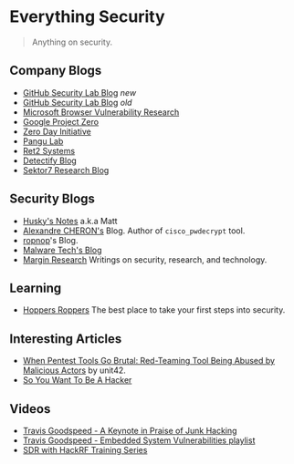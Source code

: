 # Everything Security
> Anything on security.

## Company Blogs

- [GitHub Security Lab Blog](https://github.blog/tag/github-security-lab/) *new*
- [GitHub Security Lab Blog](https://securitylab.github.com/) *old*
- [Microsoft Browser Vulnerability Research](https://microsoftedge.github.io/edgevr/)
- [Google Project Zero](https://googleprojectzero.blogspot.com/)
- [Zero Day Initiative](https://www.zerodayinitiative.com/blog)
- [Pangu Lab](https://www.pangulab.cn/en/)
- [Ret2 Systems](https://blog.ret2.io/)
- [Detectify Blog](https://blog.detectify.com/)
- [Sektor7 Research Blog](https://blog.sektor7.net/#!index.md)

## Security Blogs

- [Husky's Notes](https://notes.huskyhacks.dev/) a.k.a Matt
- [Alexandre CHERON's](https://axcheron.github.io/) Blog. Author of `cisco_pwdecrypt` tool.
- [ropnop](https://blog.ropnop.com/)'s Blog.
- [Malware Tech's Blog](https://www.malwaretech.com/)
- [Margin Research](https://margin.re/blog/) Writings on security, research, and technology.

## Learning

- [Hoppers Roppers](https://www.roppers.org/) The best place to take your first steps into security.

## Interesting Articles

- [When Pentest Tools Go Brutal: Red-Teaming Tool Being Abused by Malicious Actors](https://unit42.paloaltonetworks.com/brute-ratel-c4-tool/) by unit42.
- [So You Want To Be A Hacker](https://glitchnsec.github.io/misc/2019/08/05/so-you-want-to-be-a-Hacker.html)

## Videos

- [Travis Goodspeed - A Keynote in Praise of Junk Hacking](https://www.youtube.com/watch?v=ZmZ_tvbhJ0I)
- [Travis Goodspeed - Embedded System Vulnerabilities playlist](https://www.youtube.com/playlist?list=PLIsXzR_wZY-xyC-Pse_v8kNw2Dto9fp0_)
- [SDR with HackRF Training Series](https://www.youtube.com/playlist?list=PLu0BPYzTjiHru1KmPThmbY-8rRm3EWvUQ)
